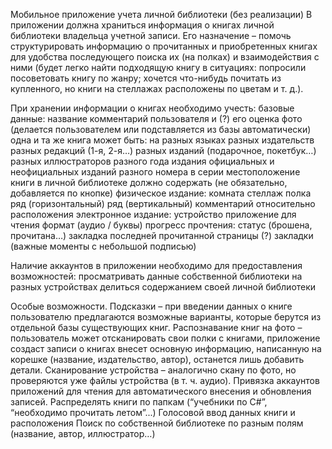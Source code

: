 Мобильное приложение учета личной библиотеки (без реализации) 
В приложении должна храниться информация о книгах личной библиотеки владельца учетной записи. Его назначение – помочь структурировать информацию о прочитанных и приобретенных книгах для удобства последующего поиска их (на полках) и взаимодействия с ними (будет легко найти подходящую книгу в ситуациях: попросили посоветовать книгу по жанру; хочется что-нибудь почитать из купленного, но книги на стеллажах расположены по цветам и т. д.).

При хранении информации о книгах необходимо учесть:
базовые данные:
название
комментарий пользователя и (?) его оценка
фото (делается пользователем или подставляется из базы автоматически)
одна и та же книга может быть:
на разных языках
разных издательств
разных редакций (1-я, 2-я…)
разных изданий (подарочное, покетбук…) 
разных иллюстраторов 
разного года издания
официальных и неофициальных изданий
разного номера в серии
местоположение книги в личной библиотеке должно содержать (не обязательно, добавляется по кнопке)
физическое издание:
комната
стеллаж
полка
ряд (горизонтальный) 
ряд (вертикальный) 
комментарий относительно расположения
электронное издание:
устройство 
приложение для чтения
формат (аудио / буквы)
прогресс прочтения:
статус (брошена, прочитана…)
закладка последней прочитанной страницы
(?) закладки (важные моменты с небольшой подписью) 

Наличие аккаунтов в приложении необходимо для предоставления возможностей:
просматривать данные собственной библиотеки на разных устройствах
делиться содержанием своей личной библиотеки

Особые возможности.
Подсказки – при введении данных о книге пользователю предлагаются возможные варианты, которые берутся из отдельной базы существующих книг.
Распознавание книг на фото – пользователь может отсканировать свои полки с книгами, приложение создаст записи о книгах внесет основную информацию, написанную на корешке (название, издательство, автор), останется лишь добавить детали.
Сканирование устройства – аналогично скану по фото, но проверяются уже файлы устройства (в т. ч. аудио).
Привязка аккаунтов приложений для чтения для автоматического внесения и обновления записей.
Распределять книги по папкам (“учебники по C#”, “необходимо прочитать летом”...)
Голосовой ввод данных книги и расположения
Поиск по собственной библиотеке по разным полям (название, автор, иллюстратор…)
